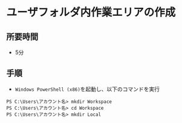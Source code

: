 # ユーザフォルダ内作業エリアの作成

## 所要時間

- 5分

## 手順

- `Windows PowerShell (x86)`を起動し、以下のコマンドを実行
```
PS C:\Users\アカウント名> mkdir Workspace
PS C:\Users\アカウント名> cd Workspace
PS C:\Users\アカウント名> mkdir Local
```
